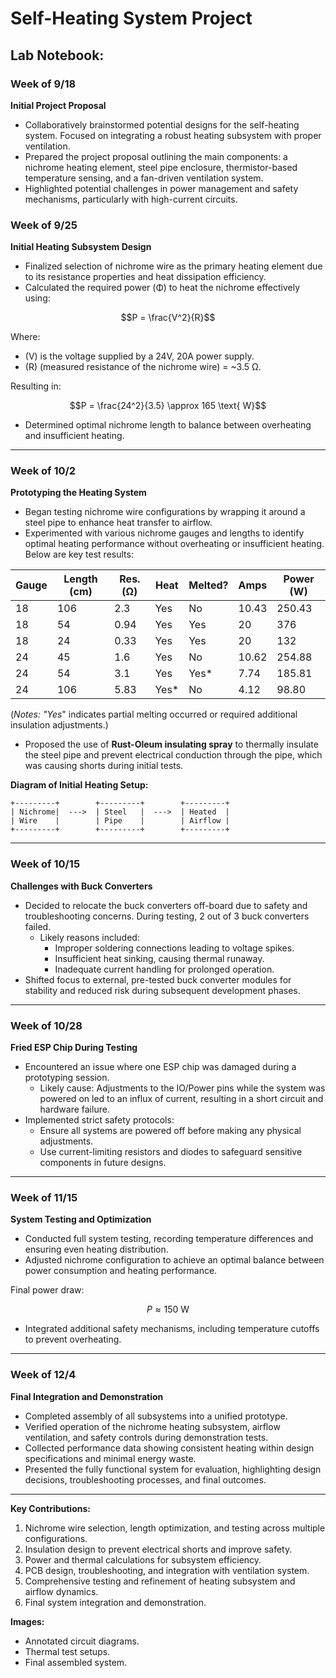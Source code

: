 # Self-Heating System Project

## Lab Notebook: 

### Week of 9/18
**Initial Project Proposal**
- Collaboratively brainstormed potential designs for the self-heating system. Focused on integrating a robust heating subsystem with proper ventilation.
- Prepared the project proposal outlining the main components: a nichrome heating element, steel pipe enclosure, thermistor-based temperature sensing, and a fan-driven ventilation system.
- Highlighted potential challenges in power management and safety mechanisms, particularly with high-current circuits.

### Week of 9/25
**Initial Heating Subsystem Design**
- Finalized selection of nichrome wire as the primary heating element due to its resistance properties and heat dissipation efficiency.
- Calculated the required power (Φ) to heat the nichrome effectively using:

```math
P = \frac{V^2}{R}
```
Where:
- \(V\) is the voltage supplied by a 24V, 20A power supply.
- \(R\) (measured resistance of the nichrome wire) = ~3.5 Ω.

Resulting in:
```math
P = \frac{24^2}{3.5} \approx 165 \text{ W}
```

- Determined optimal nichrome length to balance between overheating and insufficient heating.

---

### Week of 10/2
**Prototyping the Heating System**
- Began testing nichrome wire configurations by wrapping it around a steel pipe to enhance heat transfer to airflow.
- Experimented with various nichrome gauges and lengths to identify optimal heating performance without overheating or insufficient heating. Below are key test results:

| Gauge | Length (cm) | Res. (Ω) | Heat | Melted? | Amps  | Power (W) |
|-------|-------------|-----------|------|---------|-------|-----------|
| 18    | 106         | 2.3       | Yes  | No      | 10.43 | 250.43    |
| 18    | 54          | 0.94      | Yes  | Yes     | 20    | 376       |
| 18    | 24          | 0.33      | Yes  | Yes     | 20    | 132       |
| 24    | 45          | 1.6       | Yes  | No      | 10.62 | 254.88    |
| 24    | 54          | 3.1       | Yes  | Yes*    | 7.74  | 185.81    |
| 24    | 106         | 5.83      | Yes* | No      | 4.12  | 98.80     |

(*Notes: "Yes*" indicates partial melting occurred or required additional insulation adjustments.)

- Proposed the use of **Rust-Oleum insulating spray** to thermally insulate the steel pipe and prevent electrical conduction through the pipe, which was causing shorts during initial tests.

**Diagram of Initial Heating Setup:**
```plaintext
+---------+        +---------+        +---------+
| Nichrome|  --->  | Steel   |  --->  | Heated  |
| Wire    |        | Pipe    |        | Airflow |
+---------+        +---------+        +---------+
```

---

### Week of 10/15
**Challenges with Buck Converters**
- Decided to relocate the buck converters off-board due to safety and troubleshooting concerns. During testing, 2 out of 3 buck converters failed.
  - Likely reasons included:
    - Improper soldering connections leading to voltage spikes.
    - Insufficient heat sinking, causing thermal runaway.
    - Inadequate current handling for prolonged operation.
- Shifted focus to external, pre-tested buck converter modules for stability and reduced risk during subsequent development phases.

---

### Week of 10/28
**Fried ESP Chip During Testing**
- Encountered an issue where one ESP chip was damaged during a prototyping session.
  - Likely cause: Adjustments to the IO/Power pins while the system was powered on led to an influx of current, resulting in a short circuit and hardware failure.
- Implemented strict safety protocols:
  - Ensure all systems are powered off before making any physical adjustments.
  - Use current-limiting resistors and diodes to safeguard sensitive components in future designs.

---

### Week of 11/15
**System Testing and Optimization**
- Conducted full system testing, recording temperature differences and ensuring even heating distribution.
- Adjusted nichrome configuration to achieve an optimal balance between power consumption and heating performance.

Final power draw:
```math
P \approx 150 \text{ W}
```

- Integrated additional safety mechanisms, including temperature cutoffs to prevent overheating.

---

### Week of 12/4
**Final Integration and Demonstration**
- Completed assembly of all subsystems into a unified prototype.
- Verified operation of the nichrome heating subsystem, airflow ventilation, and safety controls during demonstration tests.
- Collected performance data showing consistent heating within design specifications and minimal energy waste.
- Presented the fully functional system for evaluation, highlighting design decisions, troubleshooting processes, and final outcomes.

---

**Key Contributions:**
1. Nichrome wire selection, length optimization, and testing across multiple configurations.
2. Insulation design to prevent electrical shorts and improve safety.
3. Power and thermal calculations for subsystem efficiency.
4. PCB design, troubleshooting, and integration with ventilation system.
5. Comprehensive testing and refinement of heating subsystem and airflow dynamics.
6. Final system integration and demonstration.

**Images:**
- Annotated circuit diagrams.
- Thermal test setups.
- Final assembled system.
